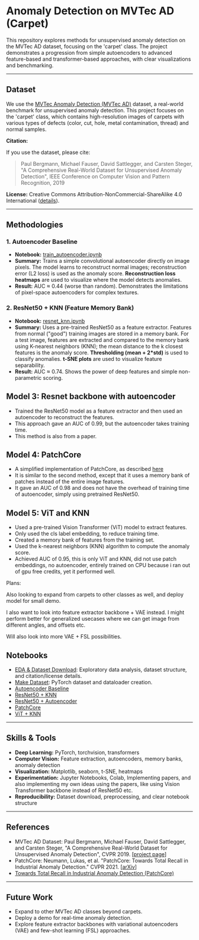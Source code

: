 # Anomaly Detection on MVTec AD (Carpet)

This repository explores methods for unsupervised anomaly detection on the MVTec AD dataset, focusing on the 'carpet' class. The project demonstrates a progression from simple autoencoders to advanced feature-based and transformer-based approaches, with clear visualizations and benchmarking.

---


## Dataset

We use the [MVTec Anomaly Detection (MVTec AD)](https://www.mvtec.com/company/research/datasets/mvtec-ad) dataset, a real-world benchmark for unsupervised anomaly detection. This project focuses on the 'carpet' class, which contains high-resolution images of carpets with various types of defects (color, cut, hole, metal contamination, thread) and normal samples.

**Citation:**

If you use the dataset, please cite:

> Paul Bergmann, Michael Fauser, David Sattlegger, and Carsten Steger,
> "A Comprehensive Real-World Dataset for Unsupervised Anomaly Detection",
> IEEE Conference on Computer Vision and Pattern Recognition, 2019

**License:** Creative Commons Attribution-NonCommercial-ShareAlike 4.0 International ([details](http://creativecommons.org/licenses/by-nc-sa/4.0/)).

---

## Methodologies

### 1. Autoencoder Baseline

- **Notebook:** [train_autoencoder.ipynb](https://github.com/Dd1235/TinkerWithCV/MVTec_AD/train_autoencoder.ipynb)
- **Summary:** Trains a simple convolutional autoencoder directly on image pixels. The model learns to reconstruct normal images; reconstruction error (L2 loss) is used as the anomaly score. **Reconstruction loss heatmaps** are used to visualize where the model detects anomalies.
- **Result:** AUC ≈ 0.44 (worse than random). Demonstrates the limitations of pixel-space autoencoders for complex textures.

### 2. ResNet50 + KNN (Feature Memory Bank)

- **Notebook:** [resnet_knn.ipynb](https://github.com/Dd1235/TinkerWithCV/MVTec_AD/resnet_knn.ipynb)
- **Summary:** Uses a pre-trained ResNet50 as a feature extractor. Features from normal ("good") training images are stored in a memory bank. For a test image, features are extracted and compared to the memory bank using K-nearest neighbors (KNN); the mean distance to the k closest features is the anomaly score. **Thresholding (mean + 2*std)** is used to classify anomalies. **t-SNE plots** are used to visualize feature separability.
- **Result:** AUC ≈ 0.74. Shows the power of deep features and simple non-parametric scoring.

## Model 3: Resnet backbone with autoencoder

- Trained the ResNet50 model as a feature extractor and then used an autoencoder to reconstruct the features.
- This approach gave an AUC of 0.99, but the autoencoder takes training time.
- This method is also from a paper.

## Model 4: PatchCore

- A simplified implementation of PatchCore, as described [here](https://arxiv.org/abs/2106.08265)
- It is similar to the second method, except that it uses a memory bank of patches instead of the entire image features.
- It gave an AUC of 0.98 and does not have the overhead of training time of autoencoder, simply using pretrained ResNet50.

## Model 5: ViT and KNN

- Used a pre-trained Vision Transformer (ViT) model to extract features.
- Only used the cls label embedding, to reduce training time.
- Created a memory bank of features from the training set.
- Used the k-nearest neighbors (KNN) algorithm to compute the anomaly score.
- Achieved AUC of 0.95, this is only ViT and KNN, did not use patch embeddings, no autoencoder, entirely trained on CPU because i ran out of gpu free credits, yet it performed well.

Plans:

Also looking to expand from carpets to other classes as well, and deploy model for small demo.

I also want to look into feature extractor backbone + VAE instead. I might perform better for generalized usecases where we can get image from different angles, and offsets etc.

Will also look into more VAE + FSL possibilities.

## Notebooks

- [EDA & Dataset Download](https://github.com/Dd1235/TinkerWithCV/MVTec_AD/eda.ipynb): Exploratory data analysis, dataset structure, and citation/license details.
- [Make Dataset](https://github.com/Dd1235/TinkerWithCV/MVTec_AD/make_dataset.ipynb): PyTorch dataset and dataloader creation.
- [Autoencoder Baseline](https://github.com/Dd1235/TinkerWithCV/MVTec_AD/train_autoencoder.ipynb)
- [ResNet50 + KNN](https://github.com/Dd1235/TinkerWithCV/MVTec_AD/resnet_knn.ipynb)
- [ResNet50 + Autoencoder](https://github.com/Dd1235/TinkerWithCV/MVTec_AD/resnet_backbone.ipynb)
- [PatchCore](https://github.com/Dd1235/TinkerWithCV/MVTec_AD/patch_core.ipynb)
- [ViT + KNN](https://github.com/Dd1235/TinkerWithCV/MVTec_AD/vit_knn.ipynb)

---

## Skills & Tools

- **Deep Learning:** PyTorch, torchvision, transformers
- **Computer Vision:** Feature extraction, autoencoders, memory banks, anomaly detection
- **Visualization:** Matplotlib, seaborn, t-SNE, heatmaps
- **Experimentation:** Jupyter Notebooks, Colab, Implementing papers, and also implementing my own ideas using the papers, like using Vision Transformer backbone instead of ResNet50 etc.
- **Reproducibility:** Dataset download, preprocessing, and clear notebook structure

---

## References

- MVTec AD Dataset: Paul Bergmann, Michael Fauser, David Sattlegger, and Carsten Steger, "A Comprehensive Real-World Dataset for Unsupervised Anomaly Detection", CVPR 2019. [[project page](https://www.mvtec.com/company/research/datasets/mvtec-ad)]
- PatchCore: Neumann, Lukas, et al. "PatchCore: Towards Total Recall in Industrial Anomaly Detection." CVPR 2021. [[arXiv](https://arxiv.org/abs/2106.08265)]
- [Towards Total Recall in Industrial Anomaly Detection (PatchCore)](https://arxiv.org/abs/2106.08265)

---

## Future Work

- Expand to other MVTec AD classes beyond carpets.
- Deploy a demo for real-time anomaly detection.
- Explore feature extractor backbones with variational autoencoders (VAE) and few-shot learning (FSL) approaches.
